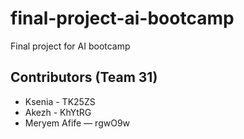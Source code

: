 # final-project-ai-bootcamp
Final project for AI bootcamp 

## Contributors (Team 31)
- Ksenia - TK25ZS 
- Akezh - KhYtRG 
- Meryem Afife — rgwO9w 

